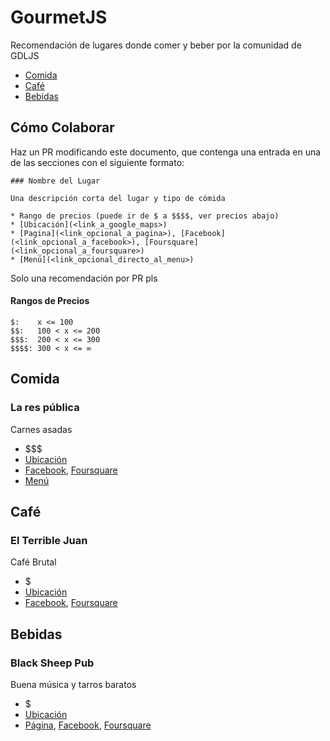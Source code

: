# GourmetJS

Recomendación de lugares donde comer y beber por la comunidad de GDLJS

* [Comida](#comida)
* [Café](#café)
* [Bebidas](#bebidas)

## Cómo Colaborar

Haz un PR modificando este documento, que contenga una entrada en una de las secciones con el siguiente formato:

```
### Nombre del Lugar

Una descripción corta del lugar y tipo de cómida

* Rango de precios (puede ir de $ a $$$$, ver precios abajo)
* [Ubicación](<link_a_google_maps>)
* [Pagina](<link_opcional_a_pagina>), [Facebook](<link_opcional_a_facebook>), [Foursquare](<link_opcional_a_foursquare>)
* [Menú](<link_opcional_directo_al_menu>)
```

Solo una recomendación por PR pls

#### Rangos de Precios

```
$:    x <= 100
$$:   100 < x <= 200
$$$:  200 < x <= 300
$$$$: 300 < x <= ∞
```

## Comida

### La res pública

Carnes asadas

* $$$
* [Ubicación](https://www.google.com/maps/place/Res+P%C3%BAblica/@20.667566,-103.370498,17z/data=!3m1!4b1!4m5!3m4!1s0x8428ae089cd2281f:0x81db134b8900f2bd!8m2!3d20.667566!4d-103.370498?hl=en)
* [Facebook](https://www.facebook.com/parrillalares), [Foursquare](https://es.foursquare.com/v/la-res-p%C3%BAblica/522e27b611d24147a607158b)
* [Menú](https://www.tripadvisor.com/LocationPhotoDirectLink-g150798-d7252182-i154007414-La_Res_Publica-Guadalajara_Guadalajara_Metropolitan_Area.html)

## Café

### El Terrible Juan

Café Brutal

* $
* [Ubicación](https://www.google.com/maps/place/El+Terrible+Juan+Caf%C3%A9/@20.6694248,-103.3675168,17z/data=!3m1!4b1!4m5!3m4!1s0x8428ae06a535bd89:0x1d7fdbe2c158ed3e!8m2!3d20.6694248!4d-103.3653228?hl=en)
* [Facebook](https://www.facebook.com/elterriblejuancafe/), [Foursquare](https://es.foursquare.com/v/el-terrible-juan/54d261c7498e80ec448f5d68)

## Bebidas

### Black Sheep Pub

Buena música y tarros baratos

* $
* [Ubicación](https://www.google.com/maps/place/Libertad+1850,+Americana,+44160+Guadalajara,+Jal.,+Mexico/@20.673146,-103.3657716,19z/data=!3m1!4b1!4m13!1m7!3m6!1s0x8428ae048ae5f7e5:0x91392e2b21a5441c!2sLibertad+1890,+Americana,+44160+Guadalajara,+Jal.,+Mexico!3b1!8m2!3d20.6731413!4d-103.3658735!3m4!1s0x8428ae0487e1ceef:0x42d75a601adde4d0!8m2!3d20.673146!4d-103.3652231?hl=en)
* [Página](http://www.theblacksheep.mx/), [Facebook](https://www.facebook.com/blacksheepgdl/), [Foursquare](https://es.foursquare.com/v/black-sheep/50dbd1a7e4b05e3a09a8ea81)
